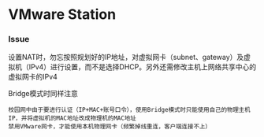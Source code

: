 # VMware Station

### Issue

设置NAT时，勿忘按照规划好的IP地址，对虚拟网卡（subnet、gateway）及虚拟机（IPv4）进行设置，而不是选择DHCP。另外还需修改主机上网络共享中心的虚拟网卡的IPv4

Bridge模式时同样注意

    校园网中由于要进行认证（IP+MAC+账号口令），使用Bridge模式时只能使用自己的物理主机IP，并将虚拟机的MAC地址改成物理机的MAC地址
    禁用VMware网卡，才能使用本机物理网卡（频繁掉线重连，客户端连接不上）



